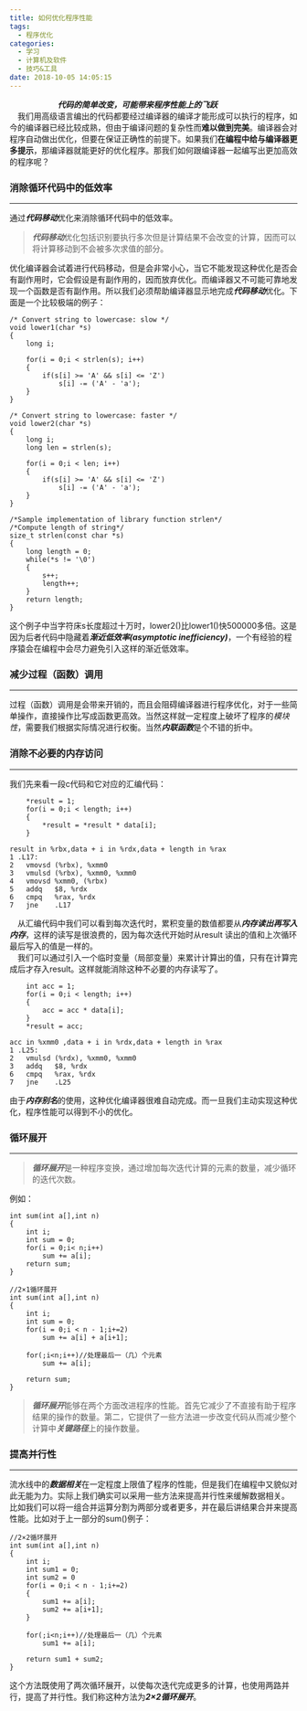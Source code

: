 ```yaml
---
title: 如何优化程序性能
tags:
  - 程序优化
categories:
  - 学习
  - 计算机及软件
  - 技巧&工具
date: 2018-10-05 14:05:15
---
```



&emsp;&emsp;&emsp;&emsp;&emsp;&emsp;***代码的简单改变，可能带来程序性能上的飞跃***    
&emsp;我们用高级语言编出的代码都要经过编译器的编译才能形成可以执行的程序，如今的编译器已经比较成熟，但由于编译问题的复杂性而**难以做到完美**。编译器会对程序自动做出优化，但要在保证正确性的前提下。如果我们**在编程中给与编译器更多提示**，那编译器就能更好的优化程序。那我们如何跟编译器一起编写出更加高效的程序呢？
<!--more-->
### 消除循环代码中的低效率
-----
通过***代码移动***优化来消除循环代码中的低效率。
> ***代码移动***优化包括识别要执行多次但是计算结果不会改变的计算，因而可以将计算移动到不会被多次求值的部分。    

优化编译器会试着进行代码移动，但是会非常小心，当它不能发现这种优化是否会有副作用时，它会假设是有副作用的，因而放弃优化。而编译器又不可能可靠地发现一个函数是否有副作用。所以我们必须帮助编译器显示地完成***代码移动***优化。下面是一个比较极端的例子：

```
/* Convert string to lowercase: slow */
void lower1(char *s)
{
    long i;
    
    for(i = 0;i < strlen(s); i++)
    {
        if(s[i] >= 'A' && s[i] <= 'Z')
            s[i] -= ('A' - 'a');
    }
}

/* Convert string to lowercase: faster */
void lower2(char *s)
{
    long i;
    long len = strlen(s);
    
    for(i = 0;i < len; i++)
    {
        if(s[i] >= 'A' && s[i] <= 'Z')
            s[i] -= ('A' - 'a');
    }
}

/*Sample implementation of library function strlen*/
/*Compute length of string*/
size_t strlen(const char *s)
{
    long length = 0;
    while(*s != '\0')
    {
        s++;
        length++;
    }
    return length;
}
```
这个例子中当字符床s长度超过十万时，lower2()比lower1()快500000多倍。这是因为后者代码中隐藏着***渐近低效率(asymptotic inefficiency)***，一个有经验的程序猿会在编程中会尽力避免引入这样的渐近低效率。
### 减少过程（函数）调用
-----
过程（函数）调用是会带来开销的，而且会阻碍编译器进行程序优化，对于一些简单操作，直接操作比写成函数更高效。当然这样就一定程度上破坏了程序的*模块性*，需要我们根据实际情况进行权衡。当然***内联函数***是个不错的折中。
### 消除不必要的内存访问
-----
我们先来看一段c代码和它对应的汇编代码：
```
    *result = 1;
    for(i = 0;i < length; i++)
    {
        *result = *result * data[i];
    }
```
```
result in %rbx,data + i in %rdx,data + length in %rax
1 .L17:
2   vmovsd (%rbx), %xmm0
3   vmulsd (%rbx), %xmm0, %xmm0
4   vmovsd %xmm0, (%rbx)
5   addq   $8, %rdx
6   cmpq   %rax, %rdx
7   jne    .L17
```
&emsp;从汇编代码中我们可以看到每次迭代时，累积变量的数值都要从***内存读出再写入内存***，这样的读写是很浪费的，因为每次迭代开始时从result 读出的值和上次循环最后写入的值是一样的。    
&emsp;我们可以通过引入一个临时变量（局部变量）来累计计算出的值，只有在计算完成后才存入result。这样就能消除这种不必要的内存读写了。
```
    int acc = 1;
    for(i = 0;i < length; i++)
    {
        acc = acc * data[i];
    }
    *result = acc;
```
```
acc in %xmm0 ,data + i in %rdx,data + length in %rax
1 .L25:
2   vmulsd (%rdx), %xmm0, %xmm0
3   addq   $8, %rdx
6   cmpq   %rax, %rdx
7   jne    .L25
```
由于***内存别名***的使用，这种优化编译器很难自动完成。而一旦我们主动实现这种优化，程序性能可以得到不小的优化。
### 循环展开
-----
> ***循环展开***是一种程序变换，通过增加每次迭代计算的元素的数量，减少循环的迭代次数。    

例如：
```
int sum(int a[],int n)
{
    int i;
    int sum = 0;
    for(i = 0;i< n;i++)
        sum += a[i];
    return sum;
}
```
```
//2×1循环展开
int sum(int a[],int n)
{
    int i;
    int sum = 0;
    for(i = 0;i < n - 1;i+=2)
        sum += a[i] + a[i+1];
        
    for(;i<n;i++)//处理最后一（几）个元素
        sum += a[i];
        
    return sum;
}
```
> ***循环展开***能够在两个方面改进程序的性能。首先它减少了不直接有助于程序结果的操作的数量。第二，它提供了一些方法进一步改变代码从而减少整个计算中***关键路径***上的操作数量。

### 提高并行性
-----
流水线中的***数据相关***在一定程度上限值了程序的性能，但是我们在编程中又貌似对此无能为力。实际上我们确实可以采用一些方法来提高并行性来缓解数据相关。    
比如我们可以将一组合并运算分割为两部分或者更多，并在最后讲结果合并来提高性能。比如对于上一部分的sum()例子：
```
//2×2循环展开
int sum(int a[],int n)
{
    int i;
    int sum1 = 0;
    int sum2 = 0
    for(i = 0;i < n - 1;i+=2)
    {
        sum1 += a[i];
        sum2 += a[i+1];
    }
        
    for(;i<n;i++)//处理最后一（几）个元素
        sum1 += a[i];
        
    return sum1 + sum2;
}
```
这个方法既使用了两次循环展开，以使每次迭代完成更多的计算，也使用两路并行，提高了并行性。我们称这种方法为***2×2循环展开***。
